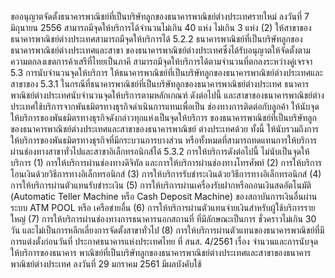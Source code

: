 ขออนุญาตจัดตั้งธนาคารพาณิชย์ที่เป็นบริษัทลูกของธนาคารพาณิชย์ต่างประเทศรายใหม่ ลงวันที่
7 มิถุนายน 2556 สามารถมีจุดให้บริการได้จํานวนไม่เกิน 40 แห่ง
ไม่เกิน 3 แห่ง
(2) ให้สาขาของธนาคารพาณิชย์ต่างประเทศสามารถมีจุดให้บริการได้
5.2.2 ธนาคารพาณิชย์ที่เป็นบริษัทลูกของธนาคารพาณิชย์ต่างประเทศและสาขา
ของธนาคารพาณิชย์ต่างประเทศซึ่งได้รับอนุญาตให้จัดตั้งตามความตกลงเขตการค้าเสรีที่ไทยเป็นภาคี
สามารถมีจุดให้บริการได้ตามจำนวนที่ตกลงระหว่างคู่เจรจา
5.3 การนับจำนวนจุดให้บริการ
ให้ธนาคารพาณิชย์ที่เป็นบริษัทลูกของธนาคารพาณิชย์ต่างประเทศและสาขาของ
5.3.1 ในกรณีที่ธนาคารพาณิชย์ที่เป็นบริษัทลูกของธนาคารพาณิชย์ต่างประเทศ
ธนาคารพาณิชย์ต่างประเทศนับจำนวนจุดให้บริการตามหลักเกณฑ์ ดังต่อไปนี้
และสาขาของธนาคารพาณิชย์ต่างประเทศใช้บริการจากพันธมิตรทางธุรกิจดำเนินการแทนเพื่อเป็น
ช่องทางการติดต่อกับลูกค้า ให้นับจุดให้บริการของพันธมิตรทางธุรกิจดังกล่าวทุกแห่งเป็นจุดให้บริการ
ของธนาคารพาณิชย์ที่เป็นบริษัทลูกของธนาคารพาณิชย์ต่างประเทศและสาขาของธนาคารพาณิชย์
ต่างประเทศด้วย ทั้งนี้ ให้นับรวมถึงการให้บริการของพันธมิตรทางธุรกิจที่มีกระบวนการบางส่วน
หรือทั้งหมดที่สามารถทดแทนการให้บริการผ่านช่องทางสาขาทั่วไปและสาขาอิเล็กทรอนิกส์ได้
5.3.2 การให้บริการดังต่อไปนี้ ไม่นับเป็นจุดให้บริการ
(1) การให้บริการผ่านช่องทางดิจิทัล และการให้บริการผ่านช่องทางโทรศัพท์
(2) การให้บริการโอนเงินด้วยวิธีการทางอิเล็กทรอนิกส์
(3) การให้บริการรับชำระเงินด้วยวิธีการทางอิเล็กทรอนิกส์
(4) การให้บริการผ่านตัวแทนรับชำระเงิน
(5) การให้บริการผ่านเครื่องรับฝากหรือถอนเงินสดอัตโนมัติ (Automatic
Teller Machine หรือ Cash Deposit Machine) ของสถาบันการเงินอื่นผ่านระบบ ATM POOL หรือ
เครือข่ายอื่น
(6) การให้บริการผ่านตัวแทนจ่ายเงินสำหรับผู้ใช้บริการรายใหญ่
(7) การให้บริการผ่านช่องทางการธนาคารนอกสถานที่ ที่มีลักษณะเป็นการ
ชั่วคราวไม่เกิน 30 วัน และไม่เป็นการหลีกเลี่ยงการจัดตั้งสาขาทั่วไป
(8) การให้บริการผ่านตัวแทนของธนาคารพาณิชย์ที่มีการแต่งตั้งก่อนวันที่
ประกาศธนาคารแห่งประเทศไทย ที่ สนส. 4/2561 เรื่อง จำนวนและการนับจุดให้บริการของธนาคาร
พาณิชย์ที่เป็นบริษัทลูกของธนาคารพาณิชย์ต่างประเทศและสาขาของธนาคารพาณิชย์ต่างประเทศ
ลงวันที่ 29 มกราคม 2561 มีผลบังคับใช้

